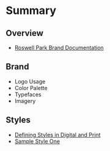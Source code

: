 # Summary

## Overview

* [Roswell Park Brand Documentation](README.md)

## Brand

* Logo Usage
* Color Palette
* Typefaces
* Imagery

## Styles

* [Defining Styles in Digital and Print](methods.md)
* [Sample Style One](sample-style-one.md)



